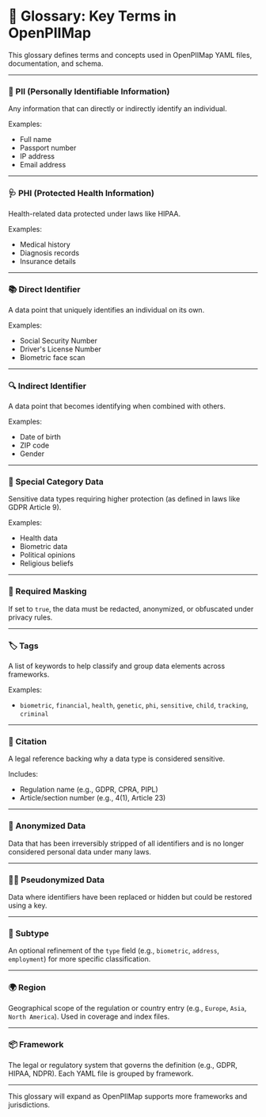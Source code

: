 # 📘 Glossary: Key Terms in OpenPIIMap

This glossary defines terms and concepts used in OpenPIIMap YAML files, documentation, and schema.

---

### 🧍 PII (Personally Identifiable Information)

Any information that can directly or indirectly identify an individual.

Examples:

* Full name
* Passport number
* IP address
* Email address

---

### 🩺 PHI (Protected Health Information)

Health-related data protected under laws like HIPAA.

Examples:

* Medical history
* Diagnosis records
* Insurance details

---

### 📚 Direct Identifier

A data point that uniquely identifies an individual on its own.

Examples:

* Social Security Number
* Driver's License Number
* Biometric face scan

---

### 🔍 Indirect Identifier

A data point that becomes identifying when combined with others.

Examples:

* Date of birth
* ZIP code
* Gender

---

### 🚨 Special Category Data

Sensitive data types requiring higher protection (as defined in laws like GDPR Article 9).

Examples:

* Health data
* Biometric data
* Political opinions
* Religious beliefs

---

### 🔐 Required Masking

If set to `true`, the data must be redacted, anonymized, or obfuscated under privacy rules.

---

### 🏷️ Tags

A list of keywords to help classify and group data elements across frameworks.

Examples:

* `biometric`, `financial`, `health`, `genetic`, `phi`, `sensitive`, `child`, `tracking`, `criminal`

---

### 📖 Citation

A legal reference backing why a data type is considered sensitive.

Includes:

* Regulation name (e.g., GDPR, CPRA, PIPL)
* Article/section number (e.g., 4(1), Article 23)

---

### 🧠 Anonymized Data

Data that has been irreversibly stripped of all identifiers and is no longer considered personal data under many laws.

---

### 🕵️‍♂️ Pseudonymized Data

Data where identifiers have been replaced or hidden but could be restored using a key.

---

### 🧩 Subtype

An optional refinement of the `type` field (e.g., `biometric`, `address`, `employment`) for more specific classification.

---

### 🌍 Region

Geographical scope of the regulation or country entry (e.g., `Europe`, `Asia`, `North America`). Used in coverage and index files.

---

### 📦 Framework

The legal or regulatory system that governs the definition (e.g., GDPR, HIPAA, NDPR). Each YAML file is grouped by framework.

---

This glossary will expand as OpenPIIMap supports more frameworks and jurisdictions.
